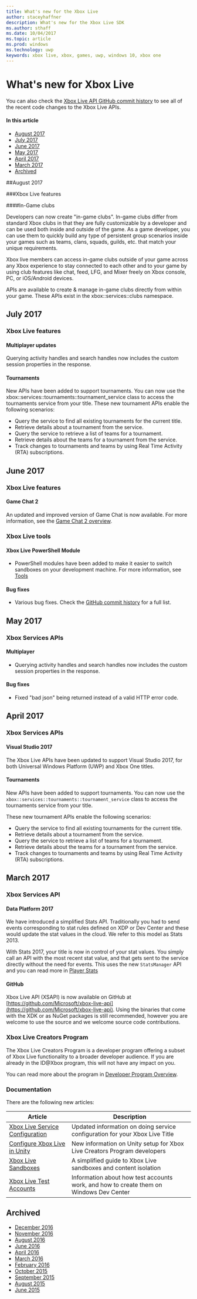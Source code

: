 ```yaml
---
title: What's new for the Xbox Live
author: staceyhaffner
description: What's new for the Xbox Live SDK
ms.author: sthaff
ms.date: 10/04/2017
ms.topic: article
ms.prod: windows
ms.technology: uwp
keywords: xbox live, xbox, games, uwp, windows 10, xbox one
---
```


# What's new for Xbox Live
You can also check the [Xbox Live API GitHub commit history](https://github.com/Microsoft/xbox-live-api/commits/master) to see all of the recent code changes to the Xbox Live APIs.

#### In this article

* [August 2017](#august-2017)
* [July 2017](#july-2017)
* [June 2017](#june-2017)
* [May 2017](#may-2017)
* [April 2017](#april-2017)
* [March 2017](#march-2017)
* [Archived](#archived)

##August 2017

###Xbox Live features

####In-Game clubs

Developers can now create "in-game clubs". In-game clubs differ from standard Xbox clubs in that they are fully customizable by a developer and can be used both inside and outside of the game. As a game developer, you can use them to quickly build any type of persistent group scenarios inside your games such as teams, clans, squads, guilds, etc. that match your unique requirements.

Xbox live members can access in-game clubs outside of your game across any Xbox experience to stay connected to each other and to your game by using club features like chat, feed, LFG, and Mixer freely on Xbox console, PC, or iOS/Android devices.

APIs are available to create & manage in-game clubs directly from within your game. These APIs exist in the xbox::services::clubs namespace.


## July 2017

### Xbox Live features
#### Multiplayer updates

Querying activity handles and search handles now includes the custom session properties in the response.

#### Tournaments

New APIs have been added to support tournaments. You can now use the xbox::services::tournaments::tournament_service class to access the tournaments service from your title.
These new tournament APIs enable the following scenarios:
* Query the service to find all existing tournaments for the current title.
* Retrieve details about a tournament from the service.
* Query the service to retrieve a list of teams for a tournament.
* Retrieve details about the teams for a tournament from the service.
* Track changes to tournaments and teams by using Real Time Activity (RTA) subscriptions.

## June 2017

### Xbox Live features

#### Game Chat 2

An updated and improved version of Game Chat is now available. For more information, see the [Game Chat 2 overview](../multiplayer/chat/game-chat-2-overview.md).

### Xbox Live tools

#### Xbox Live PowerShell Module

* PowerShell modules have been added to make it easier to switch sandboxes on your development machine. For more information, see [Tools](../tools/tools.md)

#### Bug fixes

* Various bug fixes. Check the [GitHub commit history](https://github.com/Microsoft/xbox-live-api/commits/master) for a full list.

## May 2017

### Xbox Services APIs

#### Multiplayer

* Querying activity handles and search handles now includes the custom session properties in the response.

#### Bug fixes

* Fixed "bad json" being returned instead of a valid HTTP error code.

## April 2017

### Xbox Services APIs

#### Visual Studio 2017

The Xbox Live APIs have been updated to support Visual Studio 2017, for both Universal Windows Platform (UWP) and Xbox One titles.

#### Tournaments

New APIs have been added to support tournaments. You can now use the `xbox::services::tournaments::tournament_service` class to access the tournaments service from your title.

These new tournament APIs enable the following scenarios:

* Query the service to find all existing tournaments for the current title.
* Retrieve details about a tournament from the service.
* Query the service to retrieve a list of teams for a tournament.
* Retrieve details about the teams for a tournament from the service.
* Track changes to tournaments and teams by using Real Time Activity (RTA) subscriptions.

## March 2017

### Xbox Services API

#### Data Platform 2017

We have introduced a simplified Stats API.  Traditionally you had to send events corresponding to stat rules defined on XDP or Dev Center and these would update the stat values in the cloud.  We refer to this model as Stats 2013.

With Stats 2017, your title is now in control of your stat values.  You simply call an API with the most recent stat value, and that gets sent to the service directly without the need for events.  This uses the new `StatsManager` API and you can read more in [Player Stats](../leaderboards-and-stats-2017/player-stats.md)

#### GitHub

Xbox Live API (XSAPI) is now available on GitHub at [https://github.com/Microsoft/xbox-live-api](https://github.com/Microsoft/xbox-live-api).  Using the binaries that come with the XDK or as NuGet packages is still recommended, however you are welcome to use the source and we welcome source code contributions.  

### Xbox Live Creators Program

The Xbox Live Creators Program is a developer program offering a subset of Xbox Live functionality to a broader developer audience.  If you are already in the ID@Xbox program, this will not have any impact on you.

You can read more about the program in [Developer Program Overview](../developer-program-overview.md).

### Documentation

There are the following new articles:

| Article | Description |
|---------|-------------|
|[Xbox Live Service Configuration](../xbox-live-service-configuration.md) | Updated information on doing service configuration for your Xbox Live Title
| [Configure Xbox Live in Unity](../get-started-with-creators/configure-xbox-live-in-unity.md) | New information on Unity setup for Xbox Live Creators Program developers |
| [Xbox Live Sandboxes](../xbox-live-sandboxes.md) | A simplified guide to Xbox Live sandboxes and content isolation |
| [Xbox Live Test Accounts](../xbox-live-test-accounts.md) | Information about how test accounts work, and how to create them on Windows Dev Center |

## Archived

* [December 2016](1612-whats-new.md)
* [November 2016](1611-whats-new.md)
* [August 2016](1608-whats-new.md)
* [June 2016](1606-whats-new.md)
* [April 2016](1603-whats-new.md)
* [March 2016](1603-whats-new.md)
* [February 2016](1602-whats-new.md)
* [October 2015](1510-whats-new.md)
* [September 2015](1509-whats-new.md)
* [August 2015](1508-whats-new.md)
* [June 2015](1506-whats-new.md)

